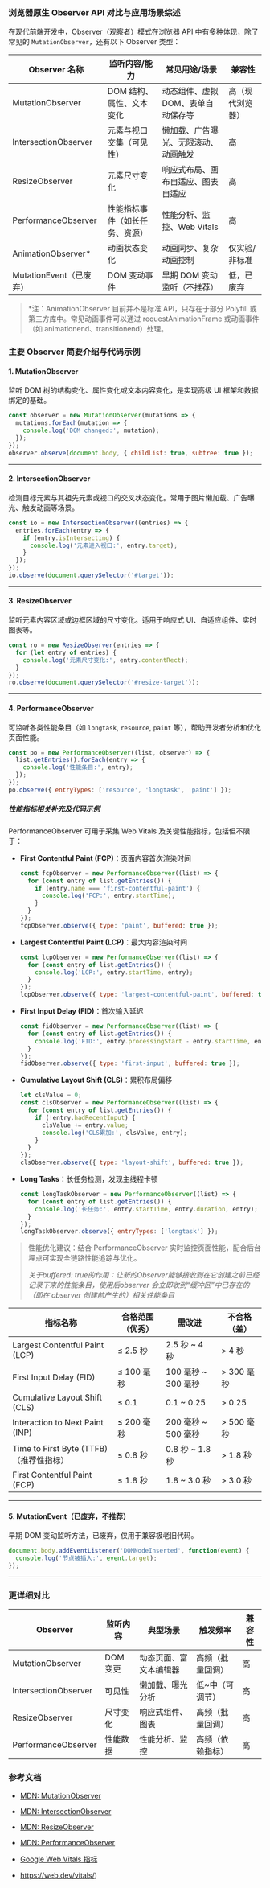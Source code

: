 ### 浏览器原生 Observer API 对比与应用场景综述

在现代前端开发中，Observer（观察者）模式在浏览器 API 中有多种体现，除了常见的 `MutationObserver`，还有以下 Observer 类型：

| Observer 名称           | 监听内容/能力                  | 常见用途/场景                        | 兼容性           |
| ----------------------- | ------------------------------ | ------------------------------------ | ---------------- |
| MutationObserver        | DOM 结构、属性、文本变化       | 动态组件、虚拟 DOM、表单自动保存等   | 高（现代浏览器） |
| IntersectionObserver    | 元素与视口交集（可见性）       | 懒加载、广告曝光、无限滚动、动画触发 | 高               |
| ResizeObserver          | 元素尺寸变化                   | 响应式布局、画布自适应、图表自适应   | 高               |
| PerformanceObserver     | 性能指标事件（如长任务、资源） | 性能分析、监控、Web Vitals           | 高               |
| AnimationObserver*      | 动画状态变化                   | 动画同步、复杂动画控制               | 仅实验/非标准    |
| MutationEvent（已废弃） | DOM 变动事件                   | 早期 DOM 变动监听（不推荐）          | 低，已废弃       |

> *注：AnimationObserver 目前并不是标准 API，只存在于部分 Polyfill 或第三方库中。常见动画事件可以通过 requestAnimationFrame 或动画事件（如 animationend、transitionend）处理。

### 主要 Observer 简要介绍与代码示例

#### 1. MutationObserver

监听 DOM 树的结构变化、属性变化或文本内容变化，是实现高级 UI 框架和数据绑定的基础。

```js
const observer = new MutationObserver(mutations => {
  mutations.forEach(mutation => {
    console.log('DOM changed:', mutation);
  });
});
observer.observe(document.body, { childList: true, subtree: true });
```

---

#### 2. IntersectionObserver

检测目标元素与其祖先元素或视口的交叉状态变化。常用于图片懒加载、广告曝光、触发动画等场景。

```js
const io = new IntersectionObserver((entries) => {
  entries.forEach(entry => {
    if (entry.isIntersecting) {
      console.log('元素进入视口:', entry.target);
    }
  });
});
io.observe(document.querySelector('#target'));
```

---

#### 3. ResizeObserver

监听元素内容区域或边框区域的尺寸变化。适用于响应式 UI、自适应组件、实时图表等。

```js
const ro = new ResizeObserver(entries => {
  for (let entry of entries) {
    console.log('元素尺寸变化:', entry.contentRect);
  }
});
ro.observe(document.querySelector('#resize-target'));
```

---

#### 4. PerformanceObserver

可监听各类性能条目（如 `longtask`, `resource`, `paint` 等），帮助开发者分析和优化页面性能。

```js
const po = new PerformanceObserver((list, observer) => {
  list.getEntries().forEach(entry => {
    console.log('性能条目:', entry);
  });
});
po.observe({ entryTypes: ['resource', 'longtask', 'paint'] });
```

##### 性能指标相关补充及代码示例

PerformanceObserver 可用于采集 Web Vitals 及关键性能指标，包括但不限于：

- **First Contentful Paint (FCP)**：页面内容首次渲染时间

  ```js
  const fcpObserver = new PerformanceObserver((list) => {
    for (const entry of list.getEntries()) {
      if (entry.name === 'first-contentful-paint') {
        console.log('FCP:', entry.startTime);
      }
    }
  });
  fcpObserver.observe({ type: 'paint', buffered: true });
  ```

- **Largest Contentful Paint (LCP)**：最大内容渲染时间

  ```js
  const lcpObserver = new PerformanceObserver((list) => {
    for (const entry of list.getEntries()) {
      console.log('LCP:', entry.startTime, entry);
    }
  });
  lcpObserver.observe({ type: 'largest-contentful-paint', buffered: true });
  ```

- **First Input Delay (FID)**：首次输入延迟

  ```js
  const fidObserver = new PerformanceObserver((list) => {
    for (const entry of list.getEntries()) {
      console.log('FID:', entry.processingStart - entry.startTime, entry);
    }
  });
  fidObserver.observe({ type: 'first-input', buffered: true });
  ```

- **Cumulative Layout Shift (CLS)**：累积布局偏移

  ```js
  let clsValue = 0;
  const clsObserver = new PerformanceObserver((list) => {
    for (const entry of list.getEntries()) {
      if (!entry.hadRecentInput) {
        clsValue += entry.value;
        console.log('CLS累加:', clsValue, entry);
      }
    }
  });
  clsObserver.observe({ type: 'layout-shift', buffered: true });
  ```

- **Long Tasks**：长任务检测，发现主线程卡顿

  ```js
  const longTaskObserver = new PerformanceObserver((list) => {
    for (const entry of list.getEntries()) {
      console.log('长任务:', entry.startTime, entry.duration, entry);
    }
  });
  longTaskObserver.observe({ entryTypes: ['longtask'] });
  ```

> 性能优化建议：结合 PerformanceObserver 实时监控页面性能，配合后台埋点可实现全链路性能追踪与优化。
>
> *关于buffered: true的作用：让新的Observer能够接收到在它创建之前已经记录下来的性能条目，使用后observer 会立即收到“缓冲区”中已存在的（即在 observer 创建前产生的）相关性能条目*

| 指标名称                                | 合格范围（优秀） | 需改进              | 不合格（差） |
| --------------------------------------- | ---------------- | ------------------- | ------------ |
| Largest Contentful Paint (LCP)          | ≤ 2.5 秒         | 2.5 秒 ~ 4 秒       | > 4 秒       |
| First Input Delay (FID)                 | ≤ 100 毫秒       | 100 毫秒 ~ 300 毫秒 | > 300 毫秒   |
| Cumulative Layout Shift (CLS)           | ≤ 0.1            | 0.1 ~ 0.25          | > 0.25       |
| Interaction to Next Paint (INP)         | ≤ 200 毫秒       | 200 毫秒 ~ 500 毫秒 | > 500 毫秒   |
| Time to First Byte (TTFB)（推荐性指标） | ≤ 0.8 秒         | 0.8 秒 ~ 1.8 秒     | > 1.8 秒     |
| First Contentful Paint (FCP)            | ≤ 1.8 秒         | 1.8 ~ 3.0 秒        | > 3.0 秒     |

---

#### 5. MutationEvent（已废弃，不推荐）

早期 DOM 变动监听方法，已废弃，仅用于兼容极老旧代码。

```js
document.body.addEventListener('DOMNodeInserted', function(event) {
  console.log('节点被插入:', event.target);
});
```

---

### 更详细对比

| Observer             | 监听内容 | 典型场景               | 触发频率         | 兼容性 |
| -------------------- | -------- | ---------------------- | ---------------- | ------ |
| MutationObserver     | DOM变更  | 动态页面、富文本编辑器 | 高频（批量回调） | 高     |
| IntersectionObserver | 可见性   | 懒加载、曝光分析       | 低~中（可调节）  | 高     |
| ResizeObserver       | 尺寸变化 | 响应式组件、图表       | 高频（批量回调） | 高     |
| PerformanceObserver  | 性能数据 | 性能分析、监控         | 高频（依赖指标） | 高     |

### 参考文档

- [MDN: MutationObserver](https://developer.mozilla.org/zh-CN/docs/Web/API/MutationObserver)
- [MDN: IntersectionObserver](https://developer.mozilla.org/zh-CN/docs/Web/API/IntersectionObserver)
- [MDN: ResizeObserver](https://developer.mozilla.org/zh-CN/docs/Web/API/ResizeObserver)
- [MDN: PerformanceObserver](https://developer.mozilla.org/zh-CN/docs/Web/API/PerformanceObserver)
- [Google Web Vitals 指标](https://web.dev/vitals/)

- https://web.dev/vitals/)